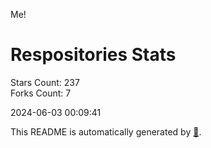 Me!

# Respositories Stats
Stars Count: 237  
Forks Count: 7

2024-06-03 00:09:41  

This README is automatically generated by [🐰](https://github.com/rnitta/rnitta).
